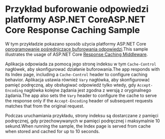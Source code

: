 # <a name="aspnet-core-response-caching-sample"></a><span data-ttu-id="13f4f-101">Przykład buforowanie odpowiedzi platformy ASP.NET Core</span><span class="sxs-lookup"><span data-stu-id="13f4f-101">ASP.NET Core Response Caching Sample</span></span>

<span data-ttu-id="13f4f-102">W tym przykładzie pokazano sposób użycia platformy ASP.NET Core [oprogramowanie pośredniczące buforowania odpowiedzi](https://docs.microsoft.com/aspnet/core/performance/caching/middleware).</span><span class="sxs-lookup"><span data-stu-id="13f4f-102">This sample illustrates the usage of ASP.NET Core [Response Caching Middleware](https://docs.microsoft.com/aspnet/core/performance/caching/middleware).</span></span>

<span data-ttu-id="13f4f-103">Aplikacja odpowiada za pomocą jego stronę indeksu w tym `Cache-Control` nagłówek, aby skonfigurować działanie buforowania.</span><span class="sxs-lookup"><span data-stu-id="13f4f-103">The app responds with its Index page, including a `Cache-Control` header to configure caching behavior.</span></span> <span data-ttu-id="13f4f-104">Aplikacja ustawia również `Vary` nagłówka, aby skonfigurować pamięć podręczną, aby obsługiwać odpowiedź tylko wtedy, gdy `Accept-Encoding` nagłówka kolejne żądania jest zgodna z wersją z oryginalnego żądania.</span><span class="sxs-lookup"><span data-stu-id="13f4f-104">The app also sets the `Vary` header to configure the cache to serve the response only if the `Accept-Encoding` header of subsequent requests matches that from the original request.</span></span>

<span data-ttu-id="13f4f-105">Podczas uruchamiania przykładu, strony indeksu są dostarczane z pamięci podręcznej, gdy przechowywanych w pamięci podręcznej i maksymalnie 10 sekund.</span><span class="sxs-lookup"><span data-stu-id="13f4f-105">When running the sample, the Index page is served from cache when stored and cached for up to 10 seconds.</span></span>
